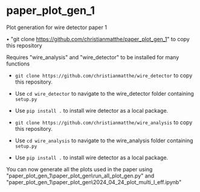 # paper_plot_gen_1
Plot generation for wire detector paper 1

• "git clone https://github.com/christianmatthe/paper_plot_gen_1" to copy this repository

Requires "wire_analysis" and "wire_detector" to be installed for many functions

- `git clone https://github.com/christianmatthe/wire_detector` to copy this repository.

- Use `cd wire_detector` to navigate to the wire_detector folder containing `setup.py`

- Use `pip install .` to install wire detector as a local package.


- `git clone https://github.com/christianmatthe/wire_analysis` to copy this repository.

- Use `cd wire_analysis` to navigate to the wire_analysis folder containing `setup.py`

- Use `pip install .` to install wire detector as a local package.


You can now generate all the plots used in the paper using "paper_plot_gen_1\paper_plot_gen\run_all_plot_gen.py" and "paper_plot_gen_1\paper_plot_gen\2024_04_24_plot_multi_l_eff.ipynb"
